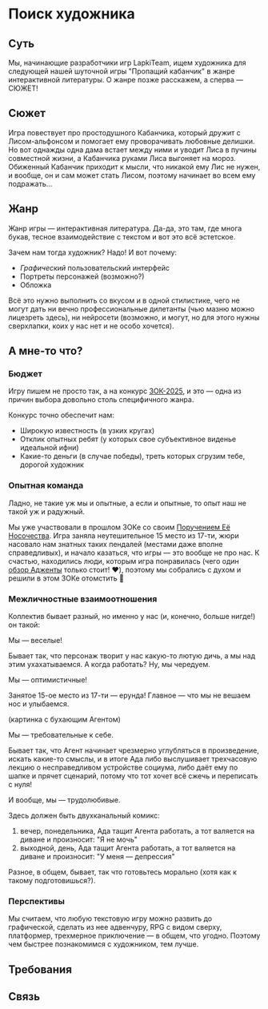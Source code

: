 # Поиск художника

## Суть

Мы, начинающие разработчики игр LapkiTeam, ищем художника для следующей нашей шуточной игры "Пропащий кабанчик" в жанре интерактивной литературы. О жанре позже расскажем, а сперва — СЮЖЕТ!

## Сюжет

Игра повествует про простодушного Кабанчика, который дружит с Лисом-альфонсом и помогает ему проворачивать любовные делишки. Но вот однажды одна дама встает между ними и уводит Лиса в пучины совместной жизни, а Кабанчика руками Лиса выгоняет на мороз. Обиженный Кабанчик приходит к мысли, что никакой ему Лис не нужен, и вообще, он и сам может стать Лисом, поэтому начинает во всем ему подражать...

## Жанр

Жанр игры — интерактивная литература. Да-да, это там, где многа букав, тесное взаимодействие с текстом и вот это всё эстетское.

Зачем нам тогда художник? Надо! И вот почему:

* *Графический* пользовательский интерфейс
* Портреты персонажей (возможно?)
* Обложка

Всё это нужно выполнить со вкусом и в одной стилистике, чего не могут дать ни вечно профессиональные дилетанты (чью мазню можно лицезреть здесь), ни нейросети (возможно, и могут, но для этого нужны сверхлапки, коих у нас нет и не особо хочется).

## А мне-то что?

### Бюджет

Игру пишем не просто так, а на конкурс [ЗОК-2025](https://zok.ifiction.ru/), и это — одна из причин выбора довольно столь специфичного жанра.

Конкурс точно обеспечит нам:

* Широкую известность (в узких кругах)
* Отклик опытных ребят (у которых свое субъективное виденье идеальной ифни)
* Какие-то деньги (в случае победы), треть которых сгрузим тебе, дорогой художник

### Опытная команда

Ладно, не такие уж мы и опытные, а если и опытные, то опыт наш не такой уж и радужный.

Мы уже участвовали в прошлом ЗОКе со своим [Поручением Её Носочества](https://fering.itch.io/her-sockness-order). Игра заняла неутешительное 15 место из 17-ти, жюри насовало нам знатных таких пендалей (местами даже вполне справедливых), и начало казаться, что игры — это вообще не про нас. К счастью, находились люди, которым игра понравилась (чего один [обзор Адженты](https://www.youtube.com/watch?v=gHjCRSPbeh0) только стоит! ❤️), поэтому мы собрались с духом и решили в этом ЗОКе отомстить 👿

### Межличностные взаимоотношения

Коллектив бывает разный, но именно у нас (и, конечно, больше нигде!) он такой:

Мы — веселые!

Бывает так, что персонаж творит у нас какую-то лютую дичь, а мы над этим ухахатываемся. А когда работать? Ну, мы чередуем.

Мы — оптимистичные!

Занятое 15-ое место из 17-ти — ерунда! Главное — что мы не вешаем нос и улыбаемся.

(картинка с бухающим Агентом)

Мы — требовательные к себе.

Бывает так, что Агент начинает чрезмерно углубляться в произведение, искать какие-то смыслы, и в итоге Ада либо выслушивает трехчасовую лекцию о несправедливом устройстве социума, либо даёт ему по шапке и прячет сценарий, потому что тот хочет всё сжечь и переписать с нуля!

И вообще, мы — трудолюбивые.

Здесь должен быть двухканальный комикс:

1. вечер, понедельника, Ада тащит Агента работать, а тот валяется на диване и произносит: "Я не мочь"
2. выходной, день, Ада тащит Агента работать, а тот валяется на диване и произносит: "У меня — депрессия"

Разное, в общем, бывает, так что готовьтесь морально (хотя как к такому подготовишься?).

### Перспективы

Мы считаем, что любую текстовую игру можно развить до графической, сделать из нее адвенчуру, RPG с видом сверху, платформер, трехмерное приключение — в общем, что угодно. Поэтому чем быстрее познакомимся с художником, тем лучше.

## Требования

<!-- todo: написать про навыки и чего мы хотим видеть -->

<!-- todo: написать про возраст -->

<!-- todo: написать про очевидное: дружелюбность, одыкватность, порядочность -->

## Связь

<!-- todo: написать про то, как с нами связаться -->
